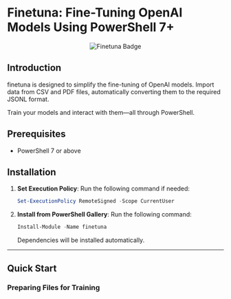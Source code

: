 
# Finetuna: Fine-Tuning OpenAI Models Using PowerShell 7+

<p align="center">
  <img src="https://github.com/potatoqualitee/finetuna/assets/8278033/b6e12c36-afd2-46a1-8024-a9fd12c9b773" alt="Finetuna Badge"/>
</p>

## Introduction

finetuna is designed to simplify the fine-tuning of OpenAI models. Import data from CSV and PDF files, automatically converting them to the required JSONL format.

Train your models and interact with them—all through PowerShell.

## Prerequisites

- PowerShell 7 or above

## Installation

1. **Set Execution Policy**:
   Run the following command if needed:
    ```powershell
    Set-ExecutionPolicy RemoteSigned -Scope CurrentUser
    ```

2. **Install from PowerShell Gallery**:
    Run the following command:
    ```powershell
    Install-Module -Name finetuna
    ```
    Dependencies will be installed automatically.
---

## Quick Start

### Preparing Files for Training
